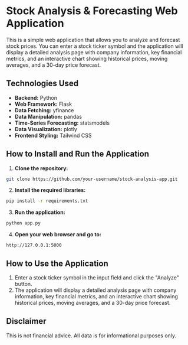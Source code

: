 
# Stock Analysis & Forecasting Web Application

This is a simple web application that allows you to analyze and forecast stock prices. You can enter a stock ticker symbol and the application will display a detailed analysis page with company information, key financial metrics, and an interactive chart showing historical prices, moving averages, and a 30-day price forecast.

## Technologies Used

*   **Backend:** Python
*   **Web Framework:** Flask
*   **Data Fetching:** yfinance
*   **Data Manipulation:** pandas
*   **Time-Series Forecasting:** statsmodels
*   **Data Visualization:** plotly
*   **Frontend Styling:** Tailwind CSS

## How to Install and Run the Application

1.  **Clone the repository:**

```bash
git clone https://github.com/your-username/stock-analysis-app.git
```

2.  **Install the required libraries:**

```bash
pip install -r requirements.txt
```

3.  **Run the application:**

```bash
python app.py
```

4.  **Open your web browser and go to:**

```
http://127.0.0.1:5000
```

## How to Use the Application

1.  Enter a stock ticker symbol in the input field and click the "Analyze" button.
2.  The application will display a detailed analysis page with company information, key financial metrics, and an interactive chart showing historical prices, moving averages, and a 30-day price forecast.

## Disclaimer

This is not financial advice. All data is for informational purposes only.
